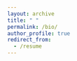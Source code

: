 ```yaml
---
layout: archive
title: " "
permalink: /bio/
author_profile: true
redirect_from:
  - /resume
---
```

